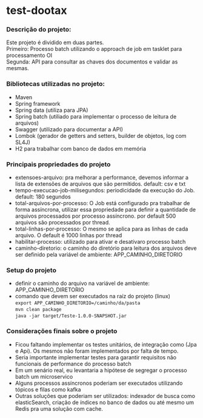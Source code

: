 # test-dootax

### Descrição do projeto:
Este projeto é dividido em duas partes.
<br>Primeiro: Processo batch utilizando o approach de job em tasklet para processamento OI
<br>Segunda: API para consultar as chaves dos documentos e validar as mesmas.

### Bibliotecas utilizadas no projeto:
- Maven
- Spring framework
- Spring data (utiliza para JPA)
- Spring batch (utiliado para implementar o processo de leitura de arquivos)
- Swagger (utilizado para documentar a API)
- Lombok (gerador de getters and setters, builder de objetos, log com SL4J)
- H2 para trabalhar com banco de dados em memória

### Principais propriedades do projeto
- extensoes-arquivo: pra melhorar a performance, devemos informar a lista de extensões de arquivos que são permitidos.
  default: csv e txt
- tempo-execucao-job-milisegundos: periodicidade da execução do Job. default: 180 segundos
- total-arquivos-por-processo: O Job está configurado pra trabalhar de forma assíncrona, utilizar essa
  propriedade para definir a quantidade de arquivos processados por processo assíncrono.
  por default 500 arquivos são processados por thread. 
- total-linhas-por-processo: O mesmo se aplica para as linhas de cada arquivo. O default é 1000 linhas por thread
- habilitar-processo: utilizado para ativar e desativaro processo batch
- caminho-diretorio: o caminho do diretório para leitura dos arquivos deve ser definido pela variável de ambiente:
                     APP_CAMINHO_DIRETORIO
                     
### Setup do projeto
- definir o caminho do arquivo na variável de ambiente: APP_CAMINHO_DIRETORIO
- comando que devem ser executados na raíz do projeto (linux)
<br>`export APP_CAMINHO_DIRETORIO=/caminho/da/pasta`
<br>`mvn clean package`
<br>`java -jar target/Teste-1.0.0-SNAPSHOT.jar`

### Considerações finais sobre o projeto
- Ficou faltando implementar os testes unitários, de integração como (Jpa e Api). 
  Os mesmos não foram implementados por falta de tempo.
- Seria importante implementar testes para garantir requisitos não funcionais
  de performance do processo batch
- Em um senário real, eu levantaria a hipótese de segregar o processo batch um microservico
- Alguns processos assíncronos poderiam ser executados utilizando tópicos e filas como kafka
- Outras soluções que poderiam ser utilizados: indexador de busca como elasticSearch, criação de índices no banco de dados
  ou até mesmo um Redis pra uma solução com cache.
